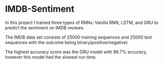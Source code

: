 # IMDB-Sentiment

In this project I trained three types of RNNs: Vanilla RNN, LSTM, and GRU to predict the sentiment on IMDB reviews. 

The IMDB data set consists of 25000 training sequences and 25000 test sequences with the outcome being binary(positive/negative)

The highest accuracy score was the GRU model with 86.7% accuracy, however this model had the slowest run time. 
